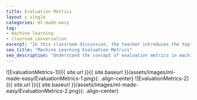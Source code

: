 ```yaml
---
title: Evaluation Metrics
layout : single
categories: ml-made-easy
tag:
- machine learning
- clasroom conversation
excerpt: "In this classroom discussion, the teacher introduces the topic of evaluation metrics, and a student provides an explanation. They discuss different evaluation metrics used in machine learning, such as accuracy, precision, and recall. The student then simplifies the concept using an analogy of sorting crayons into different piles with the help of a friend, relating accuracy, precision, and recall to the friend's performance in the task" 
seo_title: "Machine Learning Evaluation Metrics"
seo_description: "Understand the concept of evaluation metrics in machine learning through this classroom conversation. Discover how evaluation metrics serve as a report card for measuring the performance of machine learning models. Explore commonly used metrics like accuracy, precision, and recall, and grasp their meanings in simpler terms with the help of an analogy involving sorting crayons. Gain a clear understanding of how these metrics assess different aspects of model performance"
---
```


![EvaluationMetrics-1]({{ site.url }}{{ site.baseurl }}/assets/images/ml-made-easy/EvaluationMetrics-1.png){: .align-center}
![EvaluationMetrics-2]({{ site.url }}{{ site.baseurl }}/assets/images/ml-made-easy/EvaluationMetrics-2.png){: .align-center}

